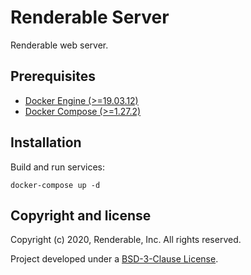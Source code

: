 # Renderable Server

Renderable web server.

## Prerequisites

* [Docker Engine (>=19.03.12)](https://docs.docker.com/engine)
* [Docker Compose (>=1.27.2)](https://docs.docker.com/compose)

## Installation

Build and run services:

```
docker-compose up -d
```

## Copyright and license

Copyright (c) 2020, Renderable, Inc. All rights reserved.

Project developed under a [BSD-3-Clause License](LICENSE.md).
